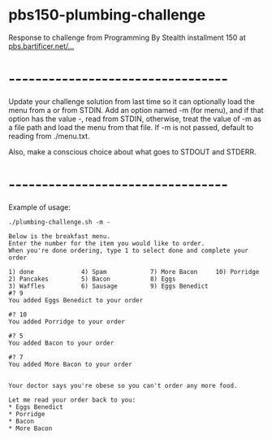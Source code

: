 # pbs150-plumbing-challenge

Response to challenge from Programming By Stealth installment 150 at 
[pbs.bartificer.net/...](https://pbs.bartificer.net/pbs149)

# ---------------------------------
Update your challenge solution from last time so it can optionally load the menu
from a or from STDIN. Add an option named -m (for menu), and if that option has 
the value -, read from STDIN, otherwise, treat the value of -m as a file path 
and load the menu from that file. If -m is not passed, default to reading from 
./menu.txt.

Also, make a conscious choice about what goes to STDOUT and STDERR.
# ---------------------------------

Example of usage:

```
./plumbing-challenge.sh -m -

Below is the breakfast menu.
Enter the number for the item you would like to order.
When you're done ordering, type 1 to select done and complete your order

1) done             4) Spam            7) More Bacon     10) Porridge
2) Pancakes         5) Bacon           8) Eggs
3) Waffles          6) Sausage         9) Eggs Benedict
#? 9
You added Eggs Benedict to your order

#? 10
You added Porridge to your order

#? 5
You added Bacon to your order

#? 7
You added More Bacon to your order


Your doctor says you're obese so you can't order any more food.
  
Let me read your order back to you:
* Eggs Benedict
* Porridge
* Bacon
* More Bacon
```
